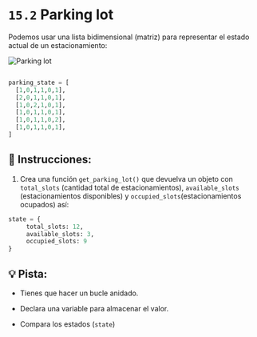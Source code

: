 # `15.2` Parking lot

Podemos usar una lista bidimensional (matriz) para representar el estado actual de un estacionamiento:

![Parking lot](https://storage.googleapis.com/replit/images/1558366147943_71c41e2a3f01564b5bdba6618797af79.pn)

```py

parking_state = [
  [1,0,1,1,0,1],
  [2,0,1,1,0,1],
  [1,0,2,1,0,1],
  [1,0,1,1,0,1],
  [1,0,1,1,0,2],
  [1,0,1,1,0,1],
]
```

## 📝 Instrucciones:

1. Crea una función `get_parking_lot()` que devuelva un objeto con `total_slots` (cantidad total de estacionamientos), `available_slots` (estacionamientos disponibles) y `occupied_slots`(estacionamientos ocupados) así:


```py
state = {
     total_slots: 12,
     available_slots: 3,
     occupied_slots: 9
}
```

## 💡 Pista:

- Tienes que hacer un bucle anidado.

- Declara una variable para almacenar el valor.

- Compara los estados (`state`)
